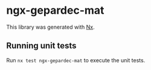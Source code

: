 # ngx-gepardec-mat

This library was generated with [Nx](https://nx.dev).

## Running unit tests

Run `nx test ngx-gepardec-mat` to execute the unit tests.

